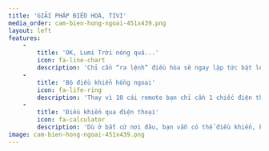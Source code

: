 ```yaml
---
title: 'GIẢI PHÁP ĐIỀU HOÀ, TIVI'
media_order: cam-bien-hong-ngoai-451x439.png
layout: left
features:
    -
        title: 'OK, Lumi Trời nóng quá...'
        icon: fa-line-chart
        description: 'Chỉ cần “ra lệnh” điều hòa sẽ ngay lập tức bật lên chưa đầy 3 giây.'
    -
        title: 'Bộ điều khiển hồng ngoại'
        icon: fa-life-ring
        description: 'Thay vì 10 cái remote bạn chỉ cần 1 chiếc điện thoại là hoàn toàn điều khiển được các thiết bị sử remote trong ngôi nhà. Bộ điều khiển hồng ngoại có thể học tới và lưu 1.000 lệnh của điều khiển remote.'
    -
        title: 'Điều khiển qua điện thoại'
        icon: fa-calculator
        description: 'Dù ở bất cứ nơi đâu, bạn vẫn có thể điều khiển, kiểm soát điều hòa trên smartphone khi được kết nối internet, 3G/4G. Giúp bạn xua tan nỗi lo quên tắt các thiết bị điện khi ra ngoài.'
image: cam-bien-hong-ngoai-451x439.png
---
```


